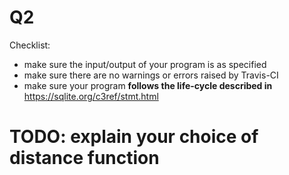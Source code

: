 # Q2

Checklist:
* make sure the input/output of your program is as specified
* make sure there are no warnings or errors raised by Travis-CI
* make sure your program **follows the life-cycle described in** <a href='https://sqlite.org/c3ref/stmt.html'>https://sqlite.org/c3ref/stmt.html</a>

# TODO: explain your choice of distance function